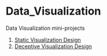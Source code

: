 # Data_Visualization
Data Visualization mini-projects

1. [Static Visualization Design](https://github.com/nvmcr/Data_Visualization/tree/main/static_viz_design)
2. [Deceptive Visualization Design](https://github.com/nvmcr/Data_Visualization/tree/main/Deceptive_Visualization)

